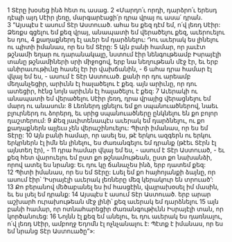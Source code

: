 1 Տէրը խօսեց ինձ հետ ու ասաց. 2 «Մարդո՛ւ որդի, դարձրո՛ւ երեսդ դէպի այդ Սէիր լեռը, մարգարէացի՛ր դրա վրայ ու ասա՛ դրան. 3 “Այսպէս է ասում Տէր Աստուած. ահա ես քեզ դէմ եմ, ո՛վ լեռդ Սէիր: Ձեռքս գցելու եմ քեզ վրայ, անապատի եմ վերածելու քեզ, աւերուելու ես դու, 4 քաղաքներդ էլ աւեր եմ դարձնելու: Դու աւերակ ես լինելու ու պիտի իմանաս, որ ես եմ Տէրը: 5 Այն բանի համար, որ յաւէտ թշնամի եղար ու դարանակալը, նստում էիր նենգութեամբ Իսրայէլի տանը թշնամիների սրի միջոցով, երբ նա նեղութեան մէջ էր, եւ երբ անիրաւութիւնը հասել էր իր վախճանին, - 6 ահա դրա համար էլ վկայ եմ ես, - ասում է Տէր Աստուած. քանի որ դու արեամբ մեղանչեցիր, արիւնն էլ հալածելու է քեզ. այն արիւնը, որ դու ատեցիր, հէնց նոյն արիւնն էլ հալածելու է քեզ: 7 Աւերակի ու անապատի եմ վերածելու Սէիր լեռդ, դրա վրայից վերացնելու եմ մարդ ու անասուն: 8 Լեռներդ լցնելու եմ քո սպանուածներով, նաեւ բլուրներդ ու ձորերդ, եւ սրից սպանուածները ընկնելու են քո բոլոր դաշտերում: 9 Քեզ յաւիտենապէս աւերակ եմ դարձնելու, ու քո քաղաքներն այլեւս չեն վերաշինուելու: Պիտի իմանաս, որ ես եմ Տէրը: 10 Այն բանի համար, որ ասել ես, թէ երկու ազգերն ու երկու երկրներն էլ իմն են լինելու, ես ժառանգելու եմ դրանք (թէեւ Տէրն էլ այնտեղ էր), - 11 դրա համար վկայ եմ ես, - ասում է Տէր Աստուած, - եւ քեզ հետ վարուելու եմ ըստ քո թշնամութեան, ըստ քո նախանձի, որով ատել ես նրանց: Եւ դու կը ճանաչես ինձ, երբ դատեմ քեզ: 12 Պիտի իմանաս, որ ես եմ Տէրը: Լսել եմ քո հայհոյանքի ձայնը, որ ասում էիր՝ ‘Իսրայէլի աւերակ լեռները մեզ կերակուր են տրուած’: 13 Քո բերանով մեծաբանել ես իմ հասցէին, վայրախօսել իմ մասին, եւ ես լսել եմ դրանք: 14 Այսպէս է ասում Տէր Աստուած. երբ արար աշխարհ ուրախութեան մէջ լինի՝ քեզ աւերակ եմ դարձնելու 15 այն բանի համար, որ ոտնահարեցիր ժառանգութիւնն Իսրայէլի տան, որ կործանուեց: 16 Նոյնն էլ քեզ եմ անելու, եւ դու աւերակ ես դառնալու, ո՛վ լեռդ Սէիր, ամբողջ Եդոմն էլ ոչնչանալու է: Պէտք է իմանաս, որ ես եմ նրանց Տէր Աստուածը”»:
